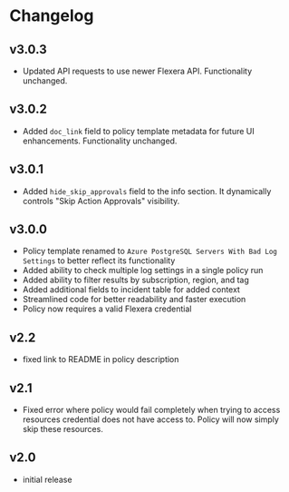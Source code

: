 # Changelog

## v3.0.3

- Updated API requests to use newer Flexera API. Functionality unchanged.

## v3.0.2

- Added `doc_link` field to policy template metadata for future UI enhancements. Functionality unchanged.

## v3.0.1

- Added `hide_skip_approvals` field to the info section. It dynamically controls "Skip Action Approvals" visibility.

## v3.0.0

- Policy template renamed to `Azure PostgreSQL Servers With Bad Log Settings` to better reflect its functionality
- Added ability to check multiple log settings in a single policy run
- Added ability to filter results by subscription, region, and tag
- Added additional fields to incident table for added context
- Streamlined code for better readability and faster execution
- Policy now requires a valid Flexera credential

## v2.2

- fixed link to README in policy description

## v2.1

- Fixed error where policy would fail completely when trying to access resources credential does not have access to. Policy will now simply skip these resources.

## v2.0

- initial release
